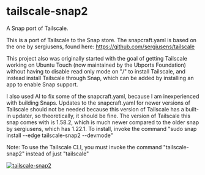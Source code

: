 # tailscale-snap2
A Snap port of Tailscale.

This is a port of Tailscale to the Snap store. The snapcraft.yaml is based on the one by sergiusens, found here: https://github.com/sergiusens/tailscale 

This project also was originally started with the goal of getting Tailscale working on Ubuntu Touch (now maintained by the Ubports Foundation) without having to disable read only mode on "/" to install Tailscale, and instead install Tailscale through Snap, which can be added by installing an app to enable Snap support.

I also used AI to fix some of the snapcraft.yaml, because I am inexperienced with building Snaps.
Updates to the snapcraft.yaml for newer versions of Tailscale should not be needed because this version of Tailscale has a built-in updater, so theoretically, it should be fine.
The version of Tailscale this snap comes with is 1.58.2, which is much newer compared to the older snap by sergiusens, which has 1.22.1.
To install, invoke the command "sudo snap install --edge tailscale-snap2 --devmode"

Note: To use the Tailscale CLI, you must invoke the command "tailscale-snap2" instead of just "tailscale"

<a href="https://snapcraft.io/tailscale-snap2">
  <img alt="tailscale-snap2" src="https://snapcraft.io/tailscale-snap2/badge.svg" />
</a>
